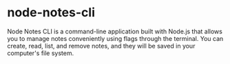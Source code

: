 # node-notes-cli
Node Notes CLI is a command-line application built with Node.js that allows you to manage notes conveniently using flags through the terminal. You can create, read, list, and remove notes, and they will be saved in your computer's file system.
